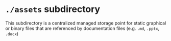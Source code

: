 # `./assets` subdirectory

This subdirectory is a centralized managed storage point for static graphical or binary files that are referenced by documentation files
(e.g. `.md`, `.pptx`, `.docx`)
